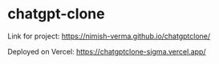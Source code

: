 # chatgpt-clone

Link for project:
 https://nimish-verma.github.io/chatgptclone/

Deployed on Vercel: 
https://chatgptclone-sigma.vercel.app/
